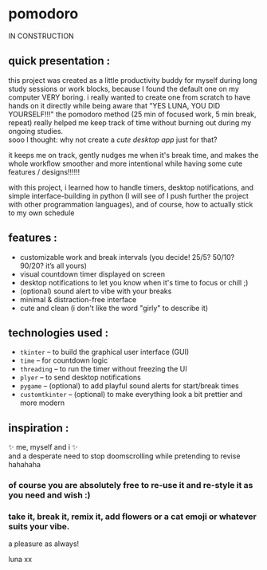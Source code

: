# pomodoro




IN CONSTRUCTION 




## quick presentation :

this project was created as a little productivity buddy for myself during long study sessions or work blocks, because I found the default one on my computer VERY boring. 
i really wanted to create one from scratch to have hands on it directly while being aware that "YES LUNA, YOU DID YOURSELF!!!"
the pomodoro method (25 min of focused work, 5 min break, repeat) really helped me keep track of time without burning out during my ongoing studies.  
sooo I thought: why not create a *cute desktop app* just for that?

it keeps me on track, gently nudges me when it's break time, and makes the whole workflow smoother and more intentional while having some cute features / designs!!!!!!

with this project, i learned how to handle timers, desktop notifications, and simple interface-building in python (I will see of I push further the project with other programmation languages), and of course, how to actually stick to my own schedule 


## features :

- customizable work and break intervals (you decide! 25/5? 50/10? 90/20? it’s all yours)
- visual countdown timer displayed on screen  
- desktop notifications to let you know when it's time to focus or chill  ;)
- (optional) sound alert to vibe with your breaks 
- minimal & distraction-free interface  
- cute and clean (i don't like the word "girly" to describe it)


## technologies used :

- `tkinter` – to build the graphical user interface (GUI)  
- `time` – for countdown logic  
- `threading` – to run the timer without freezing the UI  
- `plyer` – to send desktop notifications  
- `pygame` – (optional) to add playful sound alerts for start/break times  
- `customtkinter` – (optional) to make everything look a bit prettier and more modern


## inspiration :

✨ me, myself and i ✨  
and a desperate need to stop doomscrolling while pretending to revise hahahaha


### of course you are absolutely free to re-use it and re-style it as you need and wish :)
### take it, break it, remix it, add flowers or a cat emoji or whatever suits your vibe.  


a pleasure as always! 


luna xx
